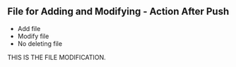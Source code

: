 ## File for Adding and Modifying - Action After Push
- Add file
- Modify file
- No deleting file

THIS IS THE FILE MODIFICATION.

